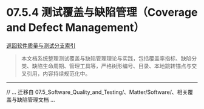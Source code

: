 # 07.5.4 测试覆盖与缺陷管理（Coverage and Defect Management）

[返回软件质量与测试分支索引](./README.md)

> 本文档系统整理测试覆盖与缺陷管理理论与实践，包括覆盖率指标、缺陷分类、缺陷生命周期、管理工具等，严格树形编号、目录、本地跳转锚点与交叉引用，内容持续规范化中。

---

// ... 迁移自 07.5_Software_Quality_and_Testing/、Matter/Software/、相关覆盖与缺陷管理文档 ...
